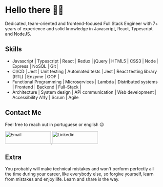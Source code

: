 # Hello there 👋💚
Dedicated, team-oriented and frontend-focused Full Stack Engineer with 7+ years of experience and solid knowledge in Javascript, React, Typescript and NodeJS.

## Skills
<ul>  
  <li>Javascript | Typescript | React | Redux | jQuery | HTML5 | CSS3 | Node | Express | NoSQL | Git |</li>
  <li>CI/CD | Jest | Unit testing | Automated tests | Jest | React testing library (RTL) | Enzyme | OOP |</li>
  <li>Functional Programming | Microservices | Lambda | Distributed systems | Frontend | Backend | Full-Stack |</li>
  <li>Architecture | System design | API communication | Web development | Accessibility A11y | Scrum | Agile</li>
</ul>

## Contact Me
<p>Feel free to reach out in portuguese or english 😉</p>
<a target="_blank" href="mailto:ericmadu416@gmail.com">
  <img alt="Email" width="150" height="40" src="https://img.shields.io/badge/Gmail-D14836?style=for-the-badge&logo=gmail&logoColor=white" />
</a>
<a target="_blank" href="https://www.linkedin.com/in/eric-madureira/">
  <img alt="Linkedin" width="150" height="40" src="https://img.shields.io/badge/-LinkedIn-%230077B5?style=for-the-badge&logo=linkedin&logoColor=white" />
</a>

## Extra
You probably will make technical mistakes and won't perform perfectly all the time during your career, like everybody else, so forgive yourself, learn from mistakes and enjoy life. Learn and share is the way.
